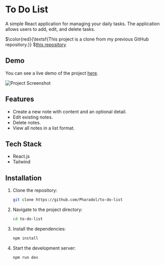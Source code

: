 # To Do List
A simple React application for managing your daily tasks. The application allows users to add, edit, and delete tasks.

$\color{red}{\textsf{This project is a clone from my previous GitHub repository.}} $<a href="https://github.com/PharadolBrown/portfolio-combine-react-project/edit/main/src/AllApp/AppToDoList" traget="_blank">this repository</a>

## Demo
You can see a live demo of the project [here](https://to-do-list-iota-eight-74.vercel.app/).

![Project Screenshot](https://img2.pic.in.th/pic/to-do-listacba87e6d038e414.png)

## Features
- Create a new note with content and an optional detail.
- Edit existing notes.
- Delete notes.
- View all notes in a list format.

## Tech Stack
 - React.js
 - Tailwind

## Installation

1. Clone the repository:
    ```sh
    git clone https://github.com/Pharadol/to-do-list
    ```

2. Navigate to the project directory:
    ```sh
    cd to-do-list
    ```

3. Install the dependencies:
    ```sh
    npm install
    ```

4. Start the development server:
    ```sh
    npm run dev
    ```
